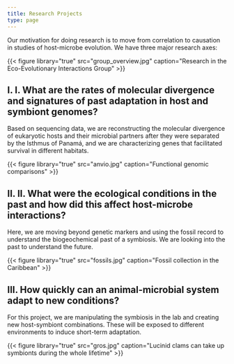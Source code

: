 ```yaml
---
title: Research Projects
type: page
---
```


Our motivation for doing research is to move from correlation to causation in studies of host-microbe evolution. We have three major research axes: 

{{< figure library="true" src="group_overview.jpg" caption="Research in the Eco-Evolutionary Interactions Group" >}}

## I. I.	What are the rates of molecular divergence and signatures of past adaptation in host and symbiont genomes?
Based on sequencing data, we are reconstructing the molecular divergence of eukaryotic hosts and their microbial partners after they were separated by the Isthmus of Panamá, and we are characterizing genes that facilitated survival in different habitats. 

{{< figure library="true" src="anvio.jpg" caption="Functional genomic comparisons" >}}

## II. II.	What were the ecological conditions in the past and how did this affect host-microbe interactions?
Here, we are moving beyond genetic markers and using the fossil record to understand the biogeochemical past of a symbiosis. We are looking into the past to understand the future.

{{< figure library="true" src="fossils.jpg" caption="Fossil collection in the Caribbean" >}}

## III. How quickly can an animal-microbial system adapt to new conditions?
For this project, we are manipulating the symbiosis in the lab and creating new host-symbiont combinations. These will be exposed to different environments to induce short-term adaptation.

{{< figure library="true" src="gros.jpg" caption="Lucinid clams can take up symbionts during the whole lifetime" >}}
